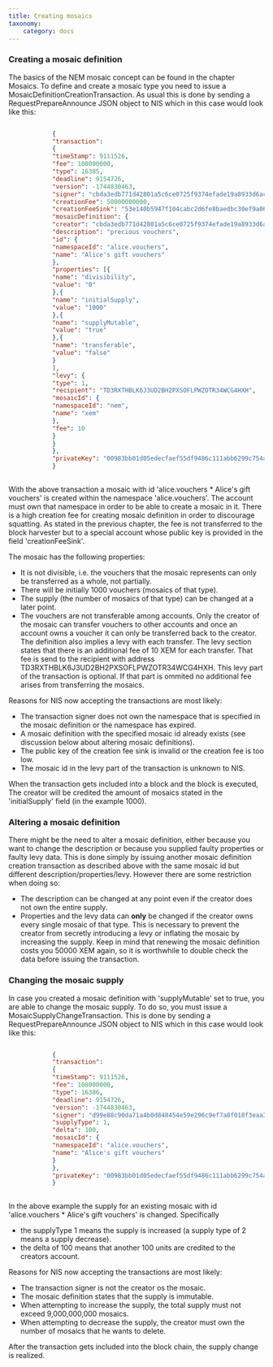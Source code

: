```yaml
---
title: Creating mosaics
taxonomy:
    category: docs
---
```


 
### Creating a mosaic definition 
The basics of the NEM mosaic concept can be found in the chapter Mosaics. To define and create a mosaic type you need to issue a MosaicDefinitionCreationTransaction. As usual this is done by sending a RequestPrepareAnnounce JSON object to NIS which in this case would look like this: 

 
```json

            {
            "transaction":
            {
            "timeStamp": 9111526,
            "fee": 108000000,
            "type": 16385,
            "deadline": 9154726,
            "version": -1744830463,
            "signer": "cbda3edb771d42801a5c6ce0725f9374efade19a8933d6ac22ccfa50c777d0f9",
            "creationFee": 50000000000,
            "creationFeeSink": "53e140b5947f104cabc2d6fe8baedbc30ef9a0609c717d9613de593ec2a266d3",
            "mosaicDefinition": {
            "creator": "cbda3edb771d42801a5c6ce0725f9374efade19a8933d6ac22ccfa50c777d0f9",
            "description": "precious vouchers",
            "id": {
            "namespaceId": "alice.vouchers",
            "name": "Alice's gift vouchers"
            },
            "properties": [{
            "name": "divisibility",
            "value": "0"
            },{
            "name": "initialSupply",
            "value": "1000"
            },{
            "name": "supplyMutable",
            "value": "true"
            },{
            "name": "transferable",
            "value": "false"
            }
            ],
            "levy": {
            "type": 1,
            "recipient": "TD3RXTHBLK6J3UD2BH2PXSOFLPWZOTR34WCG4HXH",
            "mosaicId": {
            "namespaceId": "nem",
            "name": "xem"
            },
            "fee": 10
            }
            }
            },
            "privateKey": "00983bb01d05edecfaef55df9486c111abb6299c754a002069b1d0ef4537441bda"
            }
        
``` 
With the above transaction a mosaic with id 'alice.vouchers * Alice's gift vouchers' is created within the namespace 'alice.vouchers'. The account must own that namespace in order to be able to create a mosaic in it. There is a high creation fee for creating mosaic definition in order to discourage squatting. As stated in the previous chapter, the fee is not transferred to the block harvester but to a special account whose public key is provided in the field 'creationFeeSink'.

 
The mosaic has the following properties:
* It is not divisible, i.e. the vouchers that the mosaic represents can only be transferred as a whole, not partially.
* There will be initially 1000 vouchers (mosaics of that type).
* The supply (the number of mosaics of that type) can be changed at a later point.
* The vouchers are not transferable among accounts. Only the creator of the mosaic can transfer vouchers to other accounts and once an account owns a voucher it can only be transferred back to the creator. The definition also implies a levy with each transfer. The levy section states that there is an additional fee of 10 XEM for each transfer. That fee is send to the recipient with address TD3RXTHBLK6J3UD2BH2PXSOFLPWZOTR34WCG4HXH. This levy part of the transaction is optional. If that part is ommited no additional fee arises from transferring the mosaics. 

 
Reasons for NIS now accepting the transactions are most likely:
* The transaction signer does not own the namespace that is specified in the mosaic definition or the namespace has expired.
* A mosaic definition with the specified mosaic id already exists (see discussion below about altering mosaic definitions).
* The public key of the creation fee sink is invalid or the creation fee is too low.
* The mosaic id in the levy part of the transaction is unknown to NIS. 

 
When the transaction gets included into a block and the block is executed, The creator will be credited the amount of mosaics stated in the 'initialSupply' field (in the example 1000).

 
### Altering a mosaic definition 
There might be the need to alter a mosaic definition, either because you want to change the description or because you supplied faulty properties or faulty levy data. This is done simply by issuing another mosaic definition creation transaction as described above with the same mosaic id but different description/properties/levy. However there are some restriction when doing so:
* The description can be changed at any point even if the creator does not own the entire supply.
* Properties and the levy data can **only** be changed if the creator owns every single mosaic of that type. This is necessary to prevent the creator from secretly introducing a levy or inflating the mosaic by increasing the supply. Keep in mind that renewing the mosaic definition costs you 50000 XEM again, so it is worthwhile to double check the data before issuing the transaction. 

 
### Changing the mosaic supply 
In case you created a mosaic definition with 'supplyMutable' set to true, you are able to change the mosaic supply. To do so, you must issue a MosaicSupplyChangeTransaction. This is done by sending a RequestPrepareAnnounce JSON object to NIS which in this case would look like this: 

 
```json

            {
            "transaction":
            {
            "timeStamp": 9111526,
            "fee": 108000000,
            "type": 16386,
            "deadline": 9154726,
            "version": -1744830463,
            "signer": "d99e88c90da71a4b0d848454e59e296c9ef7a8f018f3eaa3a198dc460b6621a4",
            "supplyType": 1,
            "delta": 100,
            "mosaicId": {
            "namespaceId": "alice.vouchers",
            "name": "Alice's gift vouchers"
            }
            },
            "privateKey": "00983bb01d05edecfaef55df9486c111abb6299c754a002069b1d0ef4537441bda"
            }
        
``` 
In the above example the supply for an existing mosaic with id 'alice.vouchers * Alice's gift vouchers' is changed. Specifically
* the supplyType 1 means the supply is increased (a supply type of 2 means a supply decrease).
* the delta of 100 means that another 100 units are credited to the creators account. 

 
Reasons for NIS now accepting the transactions are most likely:
* The transaction signer is not the creator os the mosaic.
* The mosaic definition states that the supply is immutable.
* When attempting to increase the supply, the total supply must not exceed 9,000,000,000 mosaics.
* When attempting to decrease the supply, the creator must own the number of mosaics that he wants to delete. 

 
After the transaction gets included into the block chain, the supply change is realized.

 
